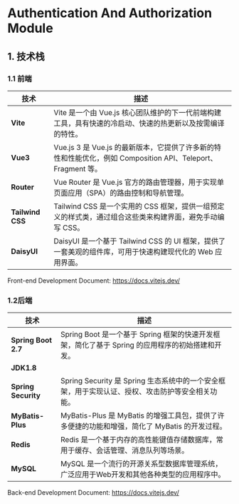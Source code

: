 # Authentication And Authorization Module

## 1. 技术栈

### 1.1 前端

| **技术**           | **描述**                                                                          |
|------------------|---------------------------------------------------------------------------------|
| **Vite**         | Vite 是一个由 Vue.js 核心团队维护的下一代前端构建工具，具有快速的冷启动、快速的热更新以及按需编译的特性。                     |
| **Vue3**         | Vue.js 3 是 Vue.js 的最新版本，它提供了许多新的特性和性能优化，例如 Composition API、Teleport、Fragment 等。 |
| **Router**       | Vue Router 是 Vue.js 官方的路由管理器，用于实现单页面应用（SPA）的路由控制和导航管理。                          |
| **Tailwind CSS** | Tailwind CSS 是一个实用的 CSS 框架，提供一组预定义的样式类，通过组合这些类来构建界面，避免手动编写 CSS。                 |
| **DaisyUI**      | DaisyUI 是一个基于 Tailwind CSS 的 UI 框架，提供了一套美观的组件库，可用于快速构建现代化的 Web 应用界面。            |

Front-end Development Document: https://docs.vitejs.dev/

### 1.2后端

| **技术**              | **描述**                                                         |
|---------------------|----------------------------------------------------------------|
| **Spring Boot 2.7** | Spring Boot 是一个基于 Spring 框架的快速开发框架，简化了基于 Spring 的应用程序的初始搭建和开发。 |
| **JDK1.8**          |                                                                |
| **Spring Security** | Spring Security 是 Spring 生态系统中的一个安全框架，用于实现认证、授权、攻击防护等安全相关功能。   |
| **MyBatis-Plus**    | MyBatis-Plus 是 MyBatis 的增强工具包，提供了许多便捷的功能和增强，简化了 MyBatis 的开发过程。 |
| **Redis**           | Redis 是一个基于内存的高性能键值存储数据库，常用于缓存、会话管理、消息队列等场景。                   |
| **MySQL**           | MySQL 是一个流行的开源关系型数据库管理系统，广泛应用于Web开发和其他各种类型的应用程序中。              |

Back-end Development Document: https://docs.vitejs.dev/





